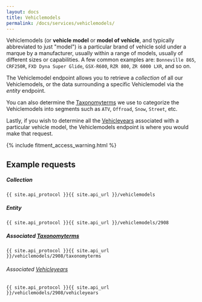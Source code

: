 ```yaml
---
layout: docs
title: Vehiclemodels
permalink: /docs/services/vehiclemodels/
---
```


[var_Taxonomyterms]: /docs/services/taxonomyterms
[var_Vehicleyears]: /docs/services/vehicleyears

Vehiclemodels (or **vehicle model** or **model of vehicle**, and typically abbreviated to just "model") is a particular brand of vehicle sold under a marque by a manufacturer, 
usually within a range of models, usually of different sizes or capabilities. A few common examples are: `Bonneville 865`, `CRF250R`, `FXD Dyna Super Glide`, `GSX-R600`, `RZR 800`, 
`ZR 6000 LXR`, and so on.

The Vehiclemodel endpoint allows you to retrieve a *collection* of all our Vehiclemodels, or the data surrounding a specific Vehiclemodel via the *entity* endpoint.

You can also determine the [Taxonomyterms][var_Taxonomyterms] we use to categorize the Vehiclemodels into segments such as `ATV`, `Offroad`, `Snow`, `Street`, etc.

Lastly, if you wish to determine all the [Vehicleyears][var_Vehicleyears] associated with a particular vehicle model, the Vehiclemodels endpoint is where you would make that request.

{% include fitment_access_warning.html %}

## Example requests

##### Collection

```
{{ site.api_protocol }}{{ site.api_url }}/vehiclemodels
```

##### Entity

```
{{ site.api_protocol }}{{ site.api_url }}/vehiclemodels/2908
```

##### Associated [Taxonomyterms][var_Taxonomyterms]

```
{{ site.api_protocol }}{{ site.api_url }}/vehiclemodels/2908/taxonomyterms
```

###### Associated [Vehicleyears][var_Vehicleyears]

```
{{ site.api_protocol }}{{ site.api_url }}/vehiclemodels/2908/vehicleyears
```
